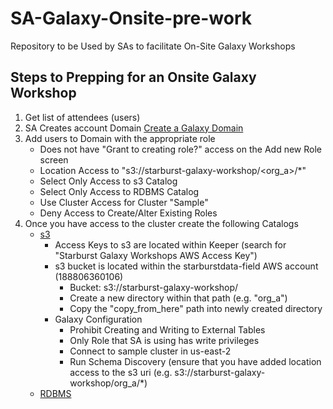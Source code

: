 # SA-Galaxy-Onsite-pre-work

Repository to be Used by SAs to facilitate On-Site Galaxy Workshops

## Steps to Prepping for an Onsite Galaxy Workshop

1. Get list of attendees (users)
2. SA Creates account Domain [Create a Galaxy Domain ](https://www.starburst.io/platform/starburst-galaxy/start/)
3. Add users to Domain with the appropriate role
   - Does not have "Grant to creating role?" access on the Add new Role screen
   - Location Access to "s3://starburst-galaxy-workshop/<org_a>/*"
   - Select Only Access to s3 Catalog
   - Select Only Access to RDBMS Catalog
   - Use Cluster Access for Cluster "Sample"
   - Deny Access to Create/Alter Existing Roles
5. Once you have access to the cluster create the following Catalogs
   - [s3](https://github.com/starburstdata/SA-Galaxy-Onsite-pre-work/blob/main/module_one/Create_S3_Catalog.pdf) 
      - Access Keys to s3 are located within Keeper (search for "Starburst Galaxy Workshops AWS Access Key")
      - s3 bucket is located within the starburstdata-field AWS account (188806360106)
        - Bucket: s3://starburst-galaxy-workshop/
        - Create a new directory within that path (e.g. "org_a")
        - Copy the "copy_from_here" path into newly created directory
      - Galaxy Configuration
        - Prohibit Creating and Writing to External Tables
        - Only Role that SA is using has write privileges
        - Connect to sample cluster in us-east-2
        - Run Schema Discovery (ensure that you have added location access to the s3 uri (e.g. s3://starburst-galaxy-workshop/org_a/*)
   - [RDBMS](https://github.com/starburstdata/SA-Galaxy-Onsite-pre-work/blob/main/module_one/Create_RDBMS_Catalog.pdf)
